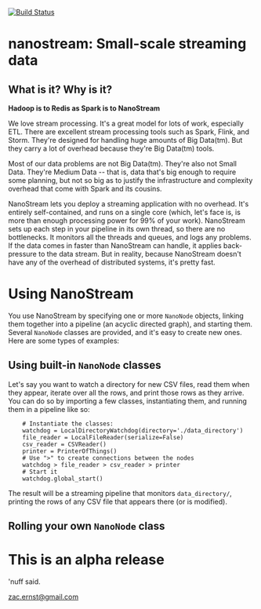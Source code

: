 [![Build Status](https://travis-ci.org/zacernst/nanostream.svg?branch=master)](https://travis-ci.org/zacernst/nanostream)

# nanostream: Small-scale streaming data

## What is it? Why is it?

**Hadoop is to Redis as Spark is to NanoStream**

We love stream processing. It's a great model for lots of work, especially ETL.
There are excellent stream processing tools such as Spark, Flink, and Storm. They're designed for handling huge amounts of Big Data(tm). But they carry a lot of overhead because they're Big Data(tm) tools.

Most of our data problems are not Big Data(tm). They're also not Small Data. They're Medium Data -- that is, data that's big enough to require some planning, but not so big as to justify the infrastructure and complexity overhead that come with Spark and its cousins.

NanoStream lets you deploy a streaming application with no overhead. It's 
entirely self-contained, and runs on a single core (which, let's face is,
is more than enough processing power for 99% of your work). NanoStream sets up 
each step in your pipeline in its own thread, so there are no bottlenecks. It 
monitors all the threads and queues, and logs any problems. If the data comes 
in faster than NanoStream can handle, it applies back-pressure to the data 
stream. But in reality, because NanoStream doesn't have any of the overhead 
of distributed systems, it's pretty fast.

# Using NanoStream

You use NanoStream by specifying one or more `NanoNode` objects, linking them
together into a pipeline (an acyclic directed graph), and starting them. Several
`NanoNode` classes are provided, and it's easy to create new ones. Here are some
types of examples:

## Using built-in `NanoNode` classes

Let's say you want to watch a directory for new CSV files, read them when
they appear, iterate over all the rows, and print those rows as they arrive.
You can do so by importing a few classes, instantiating them, and running them
in a pipeline like so:

```
    # Instantiate the classes:
    watchdog = LocalDirectoryWatchdog(directory='./data_directory')
    file_reader = LocalFileReader(serialize=False)
    csv_reader = CSVReader()
    printer = PrinterOfThings()
    # Use ">" to create connections between the nodes
    watchdog > file_reader > csv_reader > printer
    # Start it
    watchdog.global_start()
```

The result will be a streaming pipeline that monitors `data_directory/`,
printing the rows of any CSV file that appears there (or is modified).

## Rolling your own `NanoNode` class



# This is an alpha release

'nuff said.

zac.ernst@gmail.com
